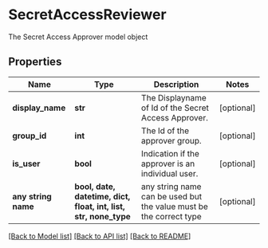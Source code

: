 # SecretAccessReviewer

The Secret Access Approver model object

## Properties
Name | Type | Description | Notes
------------ | ------------- | ------------- | -------------
**display_name** | **str** | The Displayname of Id of the Secret Access Approver. | [optional] 
**group_id** | **int** | The Id of the approver group. | [optional] 
**is_user** | **bool** | Indication if the approver is an individual user. | [optional] 
**any string name** | **bool, date, datetime, dict, float, int, list, str, none_type** | any string name can be used but the value must be the correct type | [optional]

[[Back to Model list]](../README.md#documentation-for-models) [[Back to API list]](../README.md#documentation-for-api-endpoints) [[Back to README]](../README.md)


